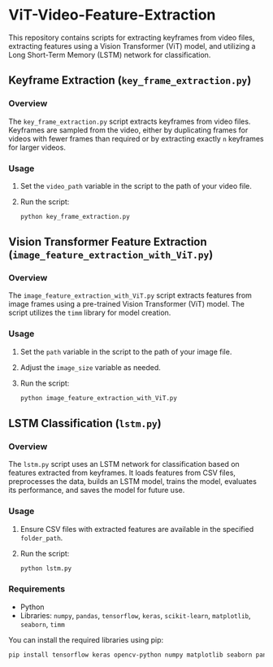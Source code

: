# ViT-Video-Feature-Extraction

This repository contains scripts for extracting keyframes from video files, extracting features using a Vision Transformer (ViT) model, and utilizing a Long Short-Term Memory (LSTM) network for classification.

## Keyframe Extraction (`key_frame_extraction.py`)

### Overview

The `key_frame_extraction.py` script extracts keyframes from video files. Keyframes are sampled from the video, either by duplicating frames for videos with fewer frames than required or by extracting exactly `n` keyframes for larger videos.

### Usage

1. Set the `video_path` variable in the script to the path of your video file.
2. Run the script:

    ```bash
    python key_frame_extraction.py
    ```

## Vision Transformer Feature Extraction (`image_feature_extraction_with_ViT.py`)

### Overview

The `image_feature_extraction_with_ViT.py` script extracts features from image frames using a pre-trained Vision Transformer (ViT) model. The script utilizes the `timm` library for model creation.

### Usage

1. Set the `path` variable in the script to the path of your image file.
2. Adjust the `image_size` variable as needed.
3. Run the script:

    ```bash
    python image_feature_extraction_with_ViT.py
    ```

## LSTM Classification (`lstm.py`)

### Overview

The `lstm.py` script uses an LSTM network for classification based on features extracted from keyframes. It loads features from CSV files, preprocesses the data, builds an LSTM model, trains the model, evaluates its performance, and saves the model for future use.

### Usage

1. Ensure CSV files with extracted features are available in the specified `folder_path`.
2. Run the script:

    ```bash
    python lstm.py
    ```

### Requirements

- Python 
- Libraries: `numpy`, `pandas`, `tensorflow`, `keras`, `scikit-learn`, `matplotlib`, `seaborn`, `timm`


You can install the required libraries using pip:

```bash
pip install tensorflow keras opencv-python numpy matplotlib seaborn pandas scikit-learn timm

